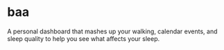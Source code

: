 baa
===

A personal dashboard that mashes up your walking, calendar events, and sleep quality to help you see what affects your sleep.
